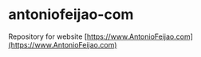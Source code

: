 # antoniofeijao-com

Repository for website [https://www.AntonioFeijao.com](https://www.AntonioFeijao.com)
